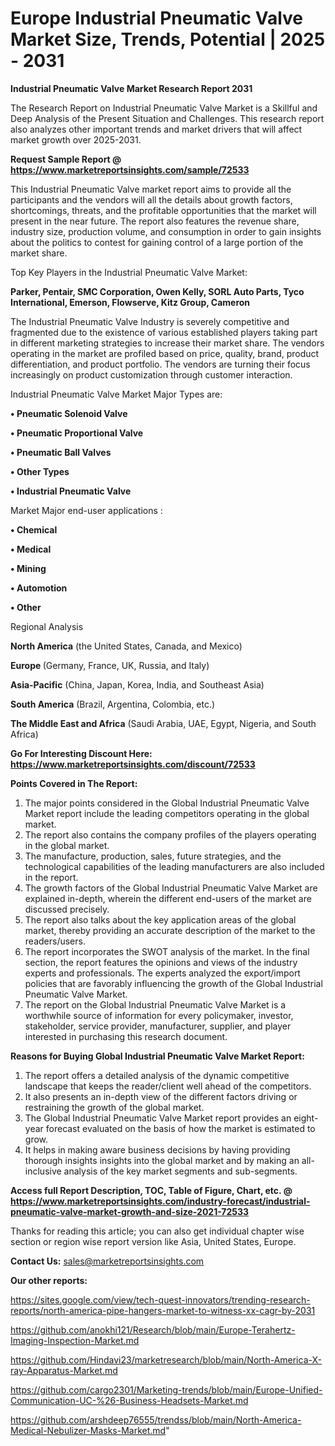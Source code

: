  # Europe Industrial Pneumatic Valve Market Size, Trends, Potential | 2025 - 2031

<strong>Industrial Pneumatic Valve Market Research Report 2031</strong>

The Research Report on Industrial Pneumatic Valve Market is a Skillful and Deep Analysis of the Present Situation and Challenges. This research report also analyzes other important trends and market drivers that will affect market growth over 2025-2031.

<strong>Request Sample Report @ <a href=https://www.marketreportsinsights.com/sample/72533>https://www.marketreportsinsights.com/sample/72533</a></strong>

This Industrial Pneumatic Valve market report aims to provide all the participants and the vendors will all the details about growth factors, shortcomings, threats, and the profitable opportunities that the market will present in the near future. The report also features the revenue share, industry size, production volume, and consumption in order to gain insights about the politics to contest for gaining control of a large portion of the market share.

Top Key Players in the Industrial Pneumatic Valve Market:

<strong>Parker, Pentair, SMC Corporation, Owen Kelly, SORL Auto Parts, Tyco International, Emerson, Flowserve, Kitz Group, Cameron</strong>

The Industrial Pneumatic Valve Industry is severely competitive and fragmented due to the existence of various established players taking part in different marketing strategies to increase their market share. The vendors operating in the market are profiled based on price, quality, brand, product differentiation, and product portfolio. The vendors are turning their focus increasingly on product customization through customer interaction.

Industrial Pneumatic Valve Market Major Types are:

<strong>• Pneumatic Solenoid Valve

• Pneumatic Proportional Valve

• Pneumatic Ball Valves

• Other Types

• Industrial Pneumatic Valve</strong>

Market Major end-user applications :

<strong>• Chemical

• Medical

• Mining

• Automotion

• Other</strong>

Regional Analysis

</u><strong><b>North America</b></strong> (the United States, Canada, and Mexico)

<strong><b>Europe </b></strong>(Germany, France, UK, Russia, and Italy)

<strong><b>Asia-Pacific</b></strong> (China, Japan, Korea, India, and Southeast Asia)

<strong><b>South America</b></strong> (Brazil, Argentina, Colombia, etc.)

<strong><b>The Middle East and Africa</b></strong> (Saudi Arabia, UAE, Egypt, Nigeria, and South Africa)

<strong>Go For Interesting Discount Here: <a href=https://www.marketreportsinsights.com/discount/72533>https://www.marketreportsinsights.com/discount/72533</a></strong>

<strong>Points Covered in The Report:</strong>
<ol>
  <li>The major points considered in the Global Industrial Pneumatic Valve Market report include the leading competitors operating in the global market.</li>
  <li>The report also contains the company profiles of the players operating in the global market.</li>
  <li>The manufacture, production, sales, future strategies, and the technological capabilities of the leading manufacturers are also included in the report.</li>
  <li>The growth factors of the Global Industrial Pneumatic Valve Market are explained in-depth, wherein the different end-users of the market are discussed precisely.</li>
  <li>The report also talks about the key application areas of the global market, thereby providing an accurate description of the market to the readers/users.</li>
  <li>The report incorporates the SWOT analysis of the market. In the final section, the report features the opinions and views of the industry experts and professionals. The experts analyzed the export/import policies that are favorably influencing the growth of the Global Industrial Pneumatic Valve Market.</li>
  <li>The report on the Global Industrial Pneumatic Valve Market is a worthwhile source of information for every policymaker, investor, stakeholder, service provider, manufacturer, supplier, and player interested in purchasing this research document.</li>
</ol>
<strong>Reasons for Buying Global Industrial Pneumatic Valve Market Report:</strong>

<ol>
  <li>The report offers a detailed analysis of the dynamic competitive landscape that keeps the reader/client well ahead of the competitors.</li>
  <li>It also presents an in-depth view of the different factors driving or restraining the growth of the global market.</li>
  <li>The Global Industrial Pneumatic Valve Market report provides an eight-year forecast evaluated on the basis of how the market is estimated to grow.</li>
  <li>It helps in making aware business decisions by having providing thorough insights insights into the global market and by making an all-inclusive analysis of the key market segments and sub-segments.</li>
</ol>
<strong>Access full Report Description, TOC, Table of Figure, Chart, etc. @ <a href=https://www.marketreportsinsights.com/industry-forecast/industrial-pneumatic-valve-market-growth-and-size-2021-72533>https://www.marketreportsinsights.com/industry-forecast/industrial-pneumatic-valve-market-growth-and-size-2021-72533</a></strong>


Thanks for reading this article; you can also get individual chapter wise section or region wise report version like Asia, United States, Europe.

<strong>Contact Us:</strong>
sales@marketreportsinsights.com

<strong>Our other reports:</strong>

<a href=https://sites.google.com/view/tech-quest-innovators/trending-research-reports/north-america-pipe-hangers-market-to-witness-xx-cagr-by-2031>https://sites.google.com/view/tech-quest-innovators/trending-research-reports/north-america-pipe-hangers-market-to-witness-xx-cagr-by-2031</a>

<a href=https://github.com/anokhi121/Research/blob/main/Europe-Terahertz-Imaging-Inspection-Market.md>https://github.com/anokhi121/Research/blob/main/Europe-Terahertz-Imaging-Inspection-Market.md</a>

<a href=https://github.com/Hindavi23/marketresearch/blob/main/North-America-X-ray-Apparatus-Market.md>https://github.com/Hindavi23/marketresearch/blob/main/North-America-X-ray-Apparatus-Market.md</a>

<a href=https://github.com/cargo2301/Marketing-trends/blob/main/Europe-Unified-Communication-UC-%26-Business-Headsets-Market.md>https://github.com/cargo2301/Marketing-trends/blob/main/Europe-Unified-Communication-UC-%26-Business-Headsets-Market.md</a>

<a href=https://github.com/arshdeep76555/trendss/blob/main/North-America-Medical-Nebulizer-Masks-Market.md>https://github.com/arshdeep76555/trendss/blob/main/North-America-Medical-Nebulizer-Masks-Market.md</a>"
